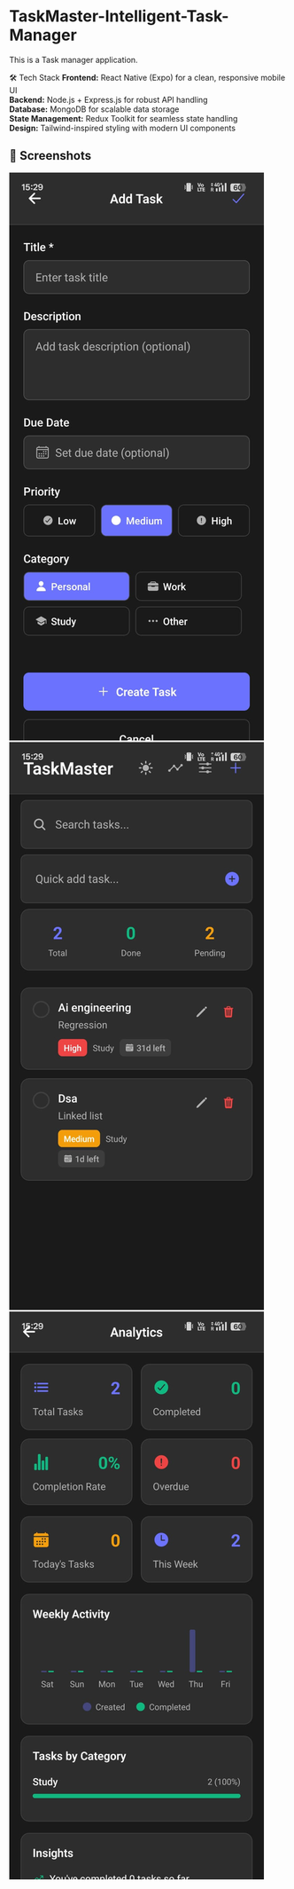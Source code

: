 # TaskMaster-Intelligent-Task-Manager

This is a Task manager application.

🛠️ Tech Stack
 **Frontend:** React Native (Expo) for a clean, responsive mobile UI  
 **Backend:** Node.js + Express.js for robust API handling  
 **Database:** MongoDB for scalable data storage  
 **State Management:** Redux Toolkit for seamless state handling  
 **Design:** Tailwind-inspired styling with modern UI components  


## 📸 Screenshots

![Home Screen](screenshots/S1.jpeg)
![Tasks Screen](screenshots/S2.jpeg)
![Analytics Screen](screenshots/S3.jpeg)
